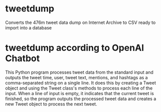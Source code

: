 # tweetdump
Converts the 476m tweet data dump on Internet Archive to CSV ready to import into a database

# tweetdump according to OpenAI Chatbot
This Python program processes tweet data from the standard input and outputs the tweet time, user, tweet text, mentions, and hashtags as a comma-separated string on a single line. It does this by creating a Tweet object and using the Tweet class's methods to process each line of the input. When a line of input is empty, it indicates that the current tweet is finished, so the program outputs the processed tweet data and creates a new Tweet object to process the next tweet.
